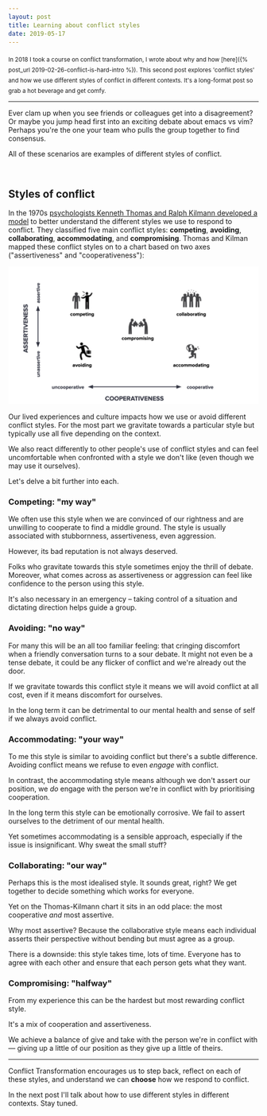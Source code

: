 ```yaml
---
layout: post
title: Learning about conflict styles
date: 2019-05-17
---
```


<sub>In 2018 I took a course on conflict transformation, I wrote about why and how [here]({% post_url 2019-02-26-conflict-is-hard-intro %}). This second post explores 'conflict styles' and how we use different styles of conflict in different contexts. It's a long-format post so grab a hot beverage and get comfy.</sub>

----------------------------------------------------------------

Ever clam up when you see friends or colleagues get into a disagreement? Or maybe you jump head first into an exciting debate about emacs vs vim? Perhaps you're the one your team who pulls the group together to find consensus.

All of these scenarios are examples of different styles of conflict. 

<br>  

## Styles of conflict

In the 1970s [psychologists Kenneth Thomas and Ralph Kilmann developed a model](https://en.wikipedia.org/wiki/Thomas–Kilmann_Conflict_Mode_Instrument) to better understand the different styles we use to respond to conflict. They classified five main conflict styles: **competing**, **avoiding**, **collaborating**, **accommodating**, and **compromising**. Thomas and Kilman mapped these conflict styles on to a chart based on two axes ("assertiveness" and "cooperativeness"):

![Conflict Styles](/public/images/tk_scale.png)

Our lived experiences and culture impacts how we use or avoid different conflict styles. For the most part we gravitate towards a particular style but typically use all five depending on the context.
 
 We also react differently to other people's use of conflict styles and can feel uncomfortable when confronted with a style we don't like (even though we may use it ourselves).

Let's delve a bit further into each.

### Competing: "my way"

We often use this style when we are convinced of our rightness and are unwilling to cooperate to find a middle ground. The style is usually associated with stubbornness, assertiveness, even aggression. 

However, its bad reputation is not always deserved. 

Folks who gravitate towards this style sometimes enjoy the thrill of debate. Moreover, what comes across as assertiveness or aggression can feel like confidence to the person using this style.

It's also necessary in an emergency – taking control of a situation and dictating direction helps guide a group.

### Avoiding: "no way"

For many this will be an all too familiar feeling: that cringing discomfort when a friendly conversation turns to a sour debate. It might not even be a tense debate, it could be any flicker of conflict and we're already out the door.

If we gravitate towards this conflict style it means we will avoid conflict at all cost, even if it means discomfort for ourselves. 

In the long term it can be detrimental to our mental health and sense of self if we always avoid conflict.

### Accommodating: "your way"

To me this style is similar to avoiding conflict but there's a subtle difference. Avoiding conflict means we refuse to even _engage_ with conflict.

In contrast, the accommodating style means although we don't assert our position, we _do_ engage with the person we're in conflict with by prioritising cooperation. 

In the long term this style can be emotionally corrosive. We fail to assert ourselves to the detriment of our mental health.

Yet sometimes accommodating is a sensible approach, especially if the issue is insignificant. Why sweat the small stuff?

### Collaborating: "our way"

Perhaps this is the most idealised style. It sounds great, right? We get together to decide something which works for everyone. 

Yet on the Thomas-Kilmann chart it sits in an odd place: the most cooperative _and_ most assertive.

Why most assertive? Because the collaborative style means each individual asserts their perspective without bending but must agree as a group.

There is a downside: this style takes time, lots of time. Everyone has to agree with each other and ensure that each person gets what they want.

### Compromising: "halfway"

From my experience this can be the hardest but most rewarding conflict style. 

It's a mix of cooperation and assertiveness. 

We achieve a balance of give and take with the person we're in conflict with –– giving up a little of our position as they give up a little of theirs.

___________________

Conflict Transformation encourages us to step back, reflect on each of these styles, and understand we can **choose** how we respond to conflict. 

In the next post I'll talk about how to use different styles in different contexts. Stay tuned.

